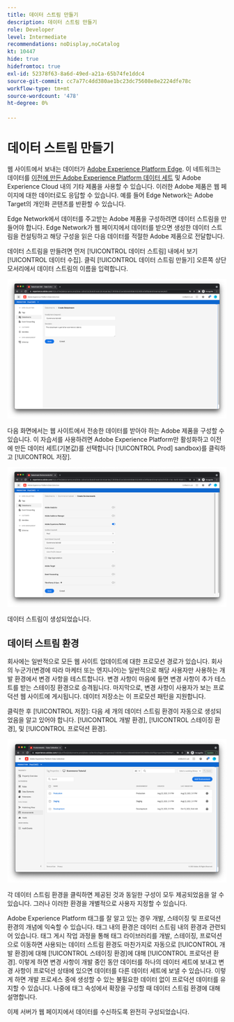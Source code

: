 ```yaml
---
title: 데이터 스트림 만들기
description: 데이터 스트림 만들기
role: Developer
level: Intermediate
recommendations: noDisplay,noCatalog
kt: 10447
hide: true
hidefromtoc: true
exl-id: 52378f63-8a6d-49ed-a21a-65b74fe1ddc4
source-git-commit: cc7a77c4dd380ae1bc23dc75608e8e2224dfe78c
workflow-type: tm+mt
source-wordcount: '478'
ht-degree: 0%

---
```


# 데이터 스트림 만들기

웹 사이트에서 보내는 데이터가 [Adobe Experience Platform Edge](https://business.adobe.com/products/experience-platform/experience-platform-edge-network.html). 이 네트워크는 데이터를 [이전에 만든 Adobe Experience Platform 데이터 세트](create-a-schema.md) 및 Adobe Experience Cloud 내의 기타 제품을 사용할 수 있습니다. 이러한 Adobe 제품은 웹 페이지에 대한 데이터로도 응답할 수 있습니다. 예를 들어 Edge Network는 Adobe Target의 개인화 콘텐츠를 반환할 수 있습니다.

Edge Network에서 데이터를 주고받는 Adobe 제품을 구성하려면 데이터 스트림을 만들어야 합니다. Edge Network가 웹 페이지에서 데이터를 받으면 생성한 데이터 스트림을 컨설팅하고 해당 구성을 읽은 다음 데이터를 적절한 Adobe 제품으로 전달합니다.

데이터 스트림을 만들려면 먼저 [!UICONTROL 데이터 스트림] 내에서 보기 [!UICONTROL 데이터 수집]. 클릭 [!UICONTROL 데이터 스트림 만들기] 오른쪽 상단 모서리에서 데이터 스트림의 이름을 입력합니다.

![데이터 스트림 이름 및 설명](../../../assets/implementation-strategy/datastream-name-description.png)

다음 화면에서는 웹 사이트에서 전송한 데이터를 받아야 하는 Adobe 제품을 구성할 수 있습니다. 이 자습서를 사용하려면 Adobe Experience Platform만 활성화하고 이전에 만든 데이터 세트(기본값)를 선택합니다 [!UICONTROL Prod] sandbox)를 클릭하고 [!UICONTROL 저장].

![데이터 스트림 제품 구성](../../../assets/implementation-strategy/datastream-product-configuration.png)

데이터 스트림이 생성되었습니다.

## 데이터 스트림 환경

회사에는 일반적으로 모든 웹 사이트 업데이트에 대한 프로모션 경로가 있습니다. 회사의 누군가(변경에 따라 마케터 또는 엔지니어)는 일반적으로 해당 사용자만 사용하는 개발 환경에서 변경 사항을 테스트합니다. 변경 사항이 마음에 들면 변경 사항이 추가 테스트를 받는 스테이징 환경으로 승격됩니다. 마지막으로, 변경 사항이 사용자가 보는 프로덕션 웹 사이트에 게시됩니다. 데이터 저장소는 이 프로모션 패턴을 지원합니다.

클릭한 후 [!UICONTROL 저장]: 다음 세 개의 데이터 스트림 환경이 자동으로 생성되었음을 알고 있어야 합니다. [!UICONTROL 개발 환경], [!UICONTROL 스테이징 환경], 및 [!UICONTROL 프로덕션 환경].

![데이터 스트림 환경](../../../assets/implementation-strategy/datastream-environments.png)

각 데이터 스트림 환경을 클릭하면 제공된 것과 동일한 구성이 모두 제공되었음을 알 수 있습니다. 그러나 이러한 환경을 개별적으로 사용자 지정할 수 있습니다.

Adobe Experience Platform 태그를 잘 알고 있는 경우 개발, 스테이징 및 프로덕션 환경의 개념에 익숙할 수 있습니다. 태그 내의 환경은 데이터 스트림 내의 환경과 관련되어 있습니다. 태그 게시 작업 과정을 통해 태그 라이브러리를 개발, 스테이징, 프로덕션으로 이동하면 사용되는 데이터 스트림 환경도 마찬가지로 자동으로 [!UICONTROL 개발 환경]에 대해 [!UICONTROL 스테이징 환경]에 대해 [!UICONTROL 프로덕션 환경]. 이렇게 하면 변경 사항이 개발 중인 동안 데이터를 하나의 데이터 세트에 보내고 변경 사항이 프로덕션 상태에 있으면 데이터를 다른 데이터 세트에 보낼 수 있습니다. 이렇게 하면 개발 프로세스 중에 생성할 수 있는 불필요한 데이터 없이 프로덕션 데이터를 유지할 수 있습니다. 나중에 태그 속성에서 확장을 구성할 때 데이터 스트림 환경에 대해 설명합니다.

이제 서버가 웹 페이지에서 데이터를 수신하도록 완전히 구성되었습니다.
